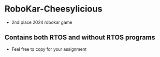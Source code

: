 # RoboKar-Cheesylicious
- 2nd place 2024 robokar game
## Contains both RTOS and without RTOS programs
- Feel free to copy for your assignment
